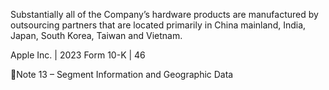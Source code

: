Substantially  all  of  the  Company’s  hardware  products  are  manufactured  by  outsourcing  partners  that  are  located  primarily  in
China mainland, India, Japan, South Korea, Taiwan and Vietnam.

Apple Inc. | 2023 Form 10-K | 46

Note 13 – Segment Information and Geographic Data